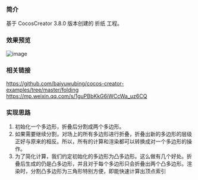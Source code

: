 ### 简介
基于 CocosCreator 3.8.0 版本创建的 折纸 工程。

### 效果预览
![image](https://gitee.com/yeshaohelpme/DemoImageLibrary/raw/master/gif/20220120/2022012072.gif)

### 相关链接
https://github.com/baiyuwubing/cocos-creator-examples/tree/master/folding    
https://mp.weixin.qq.com/s/1guPBbKkG6iWCcWa_uz6CQ

### 实现思路
1. 初始化一个多边形，折叠后分割成两个多边形。
2. 如果需要继续分割，对场上的所有多边形进行折叠，折叠出新的多边形的层级正好与原来的相反。所以，所有的计算和渲染都可以转换成对一个多边形的操作。
3. 为了简化计算，我们约定初始化的多边形为凸多边形。这么做有几个好处。折叠后生成的仍是凸多边形，并且对于每个多边形只会折叠出两个凸多边形。渲染时，分割凸多边形为三角形特别方便，即能快速计算出顶点索引